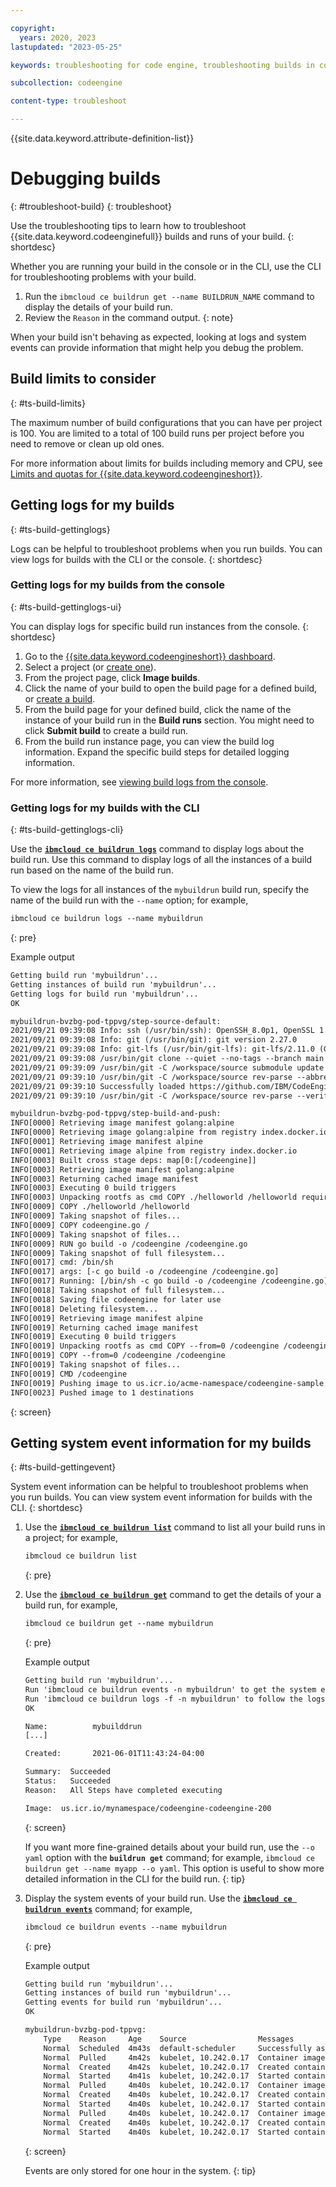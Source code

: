 ```yaml
---

copyright:
  years: 2020, 2023
lastupdated: "2023-05-25"

keywords: troubleshooting for code engine, troubleshooting builds in code engine, tips for builds in code engine, resolution of builds in code engine, builds

subcollection: codeengine

content-type: troubleshoot

---
```


{{site.data.keyword.attribute-definition-list}}

# Debugging builds 
{: #troubleshoot-build}
{: troubleshoot}

Use the troubleshooting tips to learn how to troubleshoot {{site.data.keyword.codeenginefull}} builds and runs of your build.
{: shortdesc}

Whether you are running your build in the console or in the CLI, use the CLI for troubleshooting problems with your build.
1. Run the `ibmcloud ce buildrun get --name BUILDRUN_NAME` command to display the details of your build run.
2. Review the `Reason` in the command output.
{: note}  

When your build isn't behaving as expected, looking at logs and system events can provide information that might help you debug the problem. 

## Build limits to consider 
{: #ts-build-limits}

The maximum number of build configurations that you can have per project is 100. You are limited to a total of 100 build runs per project before you need to remove or clean up old ones.

For more information about limits for builds including memory and CPU, see [Limits and quotas for {{site.data.keyword.codeengineshort}}](/docs/codeengine?topic=codeengine-limits).

## Getting logs for my builds
{: #ts-build-gettinglogs}

Logs can be helpful to troubleshoot problems when you run builds. You can view logs for builds with the CLI or the console. 
{: shortdesc}

### Getting logs for my builds from the console
{: #ts-build-gettinglogs-ui}

You can display logs for specific build run instances from the console. 
{: shortdesc}

1. Go to the [{{site.data.keyword.codeengineshort}} dashboard](https://cloud.ibm.com/codeengine/overview).
2. Select a project (or [create one](/docs/codeengine?topic=codeengine-manage-project#create-a-project)).
3. From the project page, click **Image builds**.
4. Click the name of your build to open the build page for a defined build, or [create a build](/docs/codeengine?topic=codeengine-build-image#build-create-console).
5. From the build page for your defined build, click the name of the instance of your build run in the **Build runs** section. You might need to click **Submit build** to create a build run.  
6. From the build run instance page, you can view the build log information. Expand the specific build steps for detailed logging information.

For more information, see [viewing build logs from the console](/docs/codeengine?topic=codeengine-view-logs#view-build-ui).

### Getting logs for my builds with the CLI
{: #ts-build-gettinglogs-cli}

Use the [**`ibmcloud ce buildrun logs`**](/docs/codeengine?topic=codeengine-cli#cli-buildrun-logs) command to display logs about the build run. Use this command to display logs of all the instances of a build run based on the name of the build run.

To view the logs for all instances of the `mybuildrun` build run, specify the name of the build run with the `--name` option; for example,  

```txt
ibmcloud ce buildrun logs --name mybuildrun
```
{: pre}

Example output

```txt
Getting build run 'mybuildrun'...
Getting instances of build run 'mybuildrun'...
Getting logs for build run 'mybuildrun'...
OK

mybuildrun-bvzbg-pod-tppvg/step-source-default:
2021/09/21 09:39:08 Info: ssh (/usr/bin/ssh): OpenSSH_8.0p1, OpenSSL 1.1.1g FIPS  21 Apr 2020
2021/09/21 09:39:08 Info: git (/usr/bin/git): git version 2.27.0
2021/09/21 09:39:08 Info: git-lfs (/usr/bin/git-lfs): git-lfs/2.11.0 (GitHub; linux amd64; go 1.14.4)
2021/09/21 09:39:08 /usr/bin/git clone --quiet --no-tags --branch main --depth 1 --single-branch -- https://github.com/IBM/CodeEngine /workspace/source
2021/09/21 09:39:09 /usr/bin/git -C /workspace/source submodule update --init --recursive --depth 1
2021/09/21 09:39:10 /usr/bin/git -C /workspace/source rev-parse --abbrev-ref HEAD
2021/09/21 09:39:10 Successfully loaded https://github.com/IBM/CodeEngine (main) into /workspace/source
2021/09/21 09:39:10 /usr/bin/git -C /workspace/source rev-parse --verify HEAD

mybuildrun-bvzbg-pod-tppvg/step-build-and-push:
INFO[0000] Retrieving image manifest golang:alpine
INFO[0000] Retrieving image golang:alpine from registry index.docker.io
INFO[0001] Retrieving image manifest alpine
INFO[0001] Retrieving image alpine from registry index.docker.io
INFO[0003] Built cross stage deps: map[0:[/codeengine]]
INFO[0003] Retrieving image manifest golang:alpine
INFO[0003] Returning cached image manifest
INFO[0003] Executing 0 build triggers
INFO[0003] Unpacking rootfs as cmd COPY ./helloworld /helloworld requires it.
INFO[0009] COPY ./helloworld /helloworld
INFO[0009] Taking snapshot of files...
INFO[0009] COPY codeengine.go /
INFO[0009] Taking snapshot of files...
INFO[0009] RUN go build -o /codeengine /codeengine.go
INFO[0009] Taking snapshot of full filesystem...
INFO[0017] cmd: /bin/sh
INFO[0017] args: [-c go build -o /codeengine /codeengine.go]
INFO[0017] Running: [/bin/sh -c go build -o /codeengine /codeengine.go]
INFO[0018] Taking snapshot of full filesystem...
INFO[0018] Saving file codeengine for later use
INFO[0018] Deleting filesystem...
INFO[0019] Retrieving image manifest alpine
INFO[0019] Returning cached image manifest
INFO[0019] Executing 0 build triggers
INFO[0019] Unpacking rootfs as cmd COPY --from=0 /codeengine /codeengine requires it.
INFO[0019] COPY --from=0 /codeengine /codeengine
INFO[0019] Taking snapshot of files...
INFO[0019] CMD /codeengine
INFO[0019] Pushing image to us.icr.io/acme-namespace/codeengine-sample
INFO[0023] Pushed image to 1 destinations
```
{: screen}

## Getting system event information for my builds
{: #ts-build-gettingevent}

System event information can be helpful to troubleshoot problems when you run builds. You can view system event information for builds with the CLI. 
{: shortdesc}

1. Use the [**`ibmcloud ce buildrun list`**](/docs/codeengine?topic=codeengine-cli#cli-buildrun-list) command to list all your build runs in a project; for example,

    ```txt
    ibmcloud ce buildrun list  
    ```
    {: pre}

2. Use the [**`ibmcloud ce buildrun get`**](/docs/codeengine?topic=codeengine-cli#cli-buildrun-get) command to get the details of your a build run, for example,

    ```txt
    ibmcloud ce buildrun get --name mybuildrun  
    ```
    {: pre}

    Example output 

    ```txt
    Getting build run 'mybuildrun'...
    Run 'ibmcloud ce buildrun events -n mybuildrun' to get the system events of the build run.
    Run 'ibmcloud ce buildrun logs -f -n mybuildrun' to follow the logs of the build run.
    OK

    Name:          mybuilddrun
    [...]

    Created:       2021-06-01T11:43:24-04:00

    Summary:  Succeeded
    Status:   Succeeded
    Reason:   All Steps have completed executing

    Image:  us.icr.io/mynamespace/codeengine-codeengine-200
    ```
    {: screen}

    If you want more fine-grained details about your build run, use the `--o yaml` option with the **`buildrun get`** command; for example, `ibmcloud ce buildrun get --name myapp --o yaml`. This option is useful to show more detailed information in the CLI for the build run.
    {: tip}

3. Display the system events of your build run. Use the [**`ibmcloud ce buildrun events`**](/docs/codeengine?topic=codeengine-cli#cli-buildrun-events) command; for example,

    ```txt
    ibmcloud ce buildrun events --name mybuildrun 
    ```
    {: pre} 

    Example output 

    ```txt
    Getting build run 'mybuildrun'...
    Getting instances of build run 'mybuildrun'...
    Getting events for build run 'mybuildrun'...
    OK

    mybuildrun-bvzbg-pod-tppvg:
        Type    Reason     Age    Source                Messages
        Normal  Scheduled  4m43s  default-scheduler     Successfully assigned 62ckpsxlh7x/mybuildrun-bvzbg-pod-tppvg to 10.242.0.17
        Normal  Pulled     4m42s  kubelet, 10.242.0.17  Container image "icr.io/obs/codeengine/tekton-pipeline/entrypoint-bff0a22da108bc2f16c818c97641a296:v0.23.0-rc6@sha256:43dd56a6c7c10f80300a861615f6f8d91c026deba744f81553a4e536b301b322" already present on machine
        Normal  Created    4m42s  kubelet, 10.242.0.17  Created container place-tools
        Normal  Started    4m41s  kubelet, 10.242.0.17  Started container place-tools
        Normal  Pulled     4m40s  kubelet, 10.242.0.17  Container image "icr.io/obs/codeengine/git:v0.8.100" already present on machine
        Normal  Created    4m40s  kubelet, 10.242.0.17  Created container step-source-default
        Normal  Started    4m40s  kubelet, 10.242.0.17  Started container step-source-default
        Normal  Pulled     4m40s  kubelet, 10.242.0.17  Container image "icr.io/obs/codeengine/buildkit/builder:v0.9.0-rc.19" already present on machine
        Normal  Created    4m40s  kubelet, 10.242.0.17  Created container step-build-and-push
        Normal  Started    4m40s  kubelet, 10.242.0.17  Started container step-build-and-push
    ```
    {: screen}

    Events are only stored for one hour in the system.
    {: tip}


